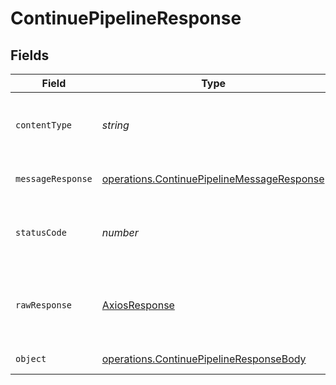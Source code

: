 # ContinuePipelineResponse


## Fields

| Field                                                                                                    | Type                                                                                                     | Required                                                                                                 | Description                                                                                              |
| -------------------------------------------------------------------------------------------------------- | -------------------------------------------------------------------------------------------------------- | -------------------------------------------------------------------------------------------------------- | -------------------------------------------------------------------------------------------------------- |
| `contentType`                                                                                            | *string*                                                                                                 | :heavy_check_mark:                                                                                       | HTTP response content type for this operation                                                            |
| `messageResponse`                                                                                        | [operations.ContinuePipelineMessageResponse](../../models/operations/continuepipelinemessageresponse.md) | :heavy_minus_sign:                                                                                       | A confirmation message.                                                                                  |
| `statusCode`                                                                                             | *number*                                                                                                 | :heavy_check_mark:                                                                                       | HTTP response status code for this operation                                                             |
| `rawResponse`                                                                                            | [AxiosResponse](https://axios-http.com/docs/res_schema)                                                  | :heavy_minus_sign:                                                                                       | Raw HTTP response; suitable for custom response parsing                                                  |
| `object`                                                                                                 | [operations.ContinuePipelineResponseBody](../../models/operations/continuepipelineresponsebody.md)       | :heavy_minus_sign:                                                                                       | Error response.                                                                                          |